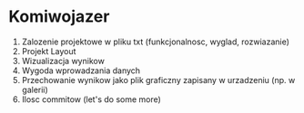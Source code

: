# Komiwojazer
1. Zalozenie projektowe w pliku txt (funkcjonalnosc, wyglad, rozwiazanie)
2. Projekt Layout
3. Wizualizacja wynikow
4. Wygoda wprowadzania danych
5. Przechowanie wynikow jako plik graficzny zapisany w urzadzeniu (np. w galerii)
6. Ilosc commitow (let's do some more)

